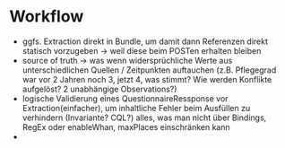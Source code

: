 # Workflow
- ggfs. Extraction direkt in Bundle, um damit dann Referenzen direkt statisch vorzugeben -> weil diese beim POSTen erhalten bleiben
- source of truth -> was wenn widersprüchliche Werte aus unterschiedlichen Quellen / Zeitpunkten auftauchen (z.B. Pflegegrad war vor 2 Jahren noch 3, jetzt 4, was stimmt? Wie werden Konflikte aufgelöst? 2 unabhängige Observations?)
- logische Validierung eines QuestionnaireRessponse vor Extraction(einfacher), um inhaltliche Fehler beim Ausfüllen zu verhindern (Invariante? CQL?) alles, was man nicht über Bindings, RegEx oder enableWhan, maxPlaces einschränken kann
- 
